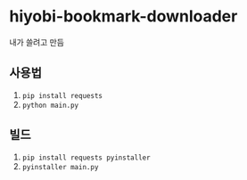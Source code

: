 # hiyobi-bookmark-downloader

내가 쓸려고 만듬

## 사용법

1. ``pip install requests``
2. ``python main.py``

## 빌드

1. ``pip install requests pyinstaller``
2. ``pyinstaller main.py``
